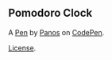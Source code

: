 Pomodoro Clock
--------------


A [Pen](https://codepen.io/Spiky/pen/QvPapY) by [Panos](http://codepen.io/Spiky) on [CodePen](http://codepen.io/).

[License](https://codepen.io/Spiky/pen/QvPapY/license).